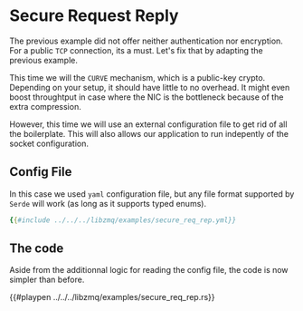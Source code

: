 # Secure Request Reply

The previous example did not offer neither authentication nor encryption.
For a public `TCP` connection, its a must. Let's fix that by adapting the
previous example.

This time we will the `CURVE` mechanism, which is a public-key crypto.
Depending on your setup, it should have little to no overhead.
It might even boost throughtput in case where the NIC is the bottleneck
because of the extra compression.

However, this time we will use an external configuration file to get
rid of all the boilerplate. This will also allows our application
to run indepently of the socket configuration.

## Config File

In this case we used `yaml` configuration file, but any file format
supported by `Serde` will work (as long as it supports typed enums).
```yml
{{#include ../../../libzmq/examples/secure_req_rep.yml}}
```

## The code

Aside from the additionnal logic for reading the config file,
the code is now simpler than before.

{{#playpen ../../../libzmq/examples/secure_req_rep.rs}}
